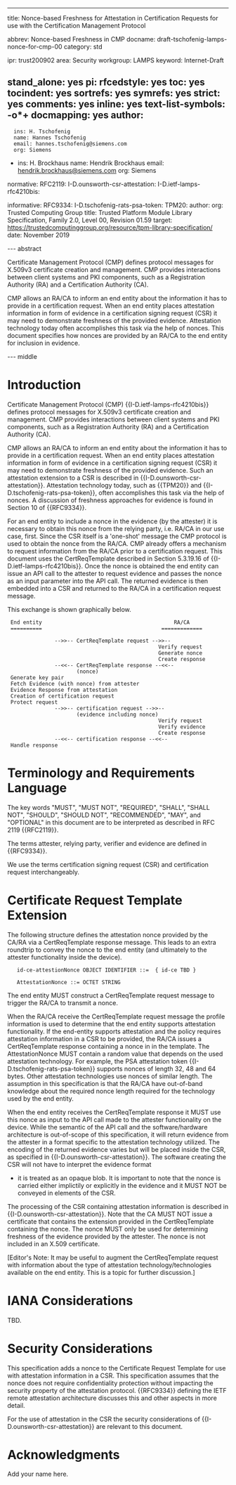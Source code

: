 ---
title: Nonce-based Freshness for Attestation in Certification Requests for use with the Certification Management Protocol

abbrev: Nonce-based Freshness in CMP
docname: draft-tschofenig-lamps-nonce-for-cmp-00
category: std

ipr: trust200902
area: Security
workgroup: LAMPS
keyword: Internet-Draft

stand_alone: yes
pi:
  rfcedstyle: yes
  toc: yes
  tocindent: yes
  sortrefs: yes
  symrefs: yes
  strict: yes
  comments: yes
  inline: yes
  text-list-symbols: -o*+
  docmapping: yes
author:
 -
      ins: H. Tschofenig
      name: Hannes Tschofenig
      email: hannes.tschofenig@siemens.com
      org: Siemens

 -
      ins: H. Brockhaus
      name: Hendrik Brockhaus
      email: hendrik.brockhaus@siemens.com
      org: Siemens


normative:
  RFC2119:
  I-D.ounsworth-csr-attestation:
  I-D.ietf-lamps-rfc4210bis:
  
informative:
  RFC9334:
  I-D.tschofenig-rats-psa-token:
  TPM20:
     author:
        org: Trusted Computing Group
     title: Trusted Platform Module Library Specification, Family 2.0, Level 00, Revision 01.59
     target: https://trustedcomputinggroup.org/resource/tpm-library-specification/
     date: November 2019

--- abstract

Certificate Management Protocol (CMP) defines protocol messages for
X.509v3 certificate creation and management. CMP provides interactions
between client systems and PKI components, such as a Registration
Authority (RA) and a Certification Authority (CA).

CMP allows an RA/CA to inform an end entity about the information
it has to provide in a certification request. When an end entity
places attestation information in form of evidence in a certification
signing request (CSR) it may need to demonstrate freshness of the
provided evidence. Attestation technology today often accomplishes
this task via the help of nonces. This document specifies how
nonces are provided by an RA/CA to the end entity for inclusion
in evidence.

--- middle

#  Introduction

Certificate Management Protocol (CMP) {{I-D.ietf-lamps-rfc4210bis}}
defines protocol messages for X.509v3 certificate creation and
management. CMP provides interactions between client systems and
PKI components, such as a Registration Authority (RA) and a
Certification Authority (CA).

CMP allows an RA/CA to inform an end entity about the information
it has to provide in a certification request. When an end entity
places attestation information in form of evidence in a
certification signing request (CSR) it may need to demonstrate
freshness of the provided evidence. Such an attestation extension
to a CSR is described in {{I-D.ounsworth-csr-attestation}}.
Attestation technology today, such as {{TPM20}} and
{{I-D.tschofenig-rats-psa-token}}, often accomplishes this task
via the help of nonces. A discussion of freshness approaches
for evidence is found in Section 10 of {{RFC9334}}.

For an end entity to include a nonce in the evidence (by the
attester) it is necessary to obtain this nonce from the relying
party, i.e. RA/CA in our use case, first. Since the CSR itself is
a 'one-shot' message the CMP protocol is used to obtain the nonce
from the RA/CA. CMP already offers a mechanism to request
information from the RA/CA prior to a certification request.
This document uses the CertReqTemplate described in
Section 5.3.19.16 of {{I-D.ietf-lamps-rfc4210bis}}. Once the nonce
is obtained the end entity can issue an API call to the attester
to request evidence and passes the nonce as an input parameter
into the API call. The returned evidence is then embedded into
a CSR and returned to the RA/CA in a certification request message.

This exchange is shown graphically below.

~~~
 End entity                                          RA/CA
 ==========                                      =============

               -->>-- CertReqTemplate request -->>--
                                                Verify request
                                                Generate nonce
                                                Create response
               --<<-- CertReqTemplate response --<<--
                      (nonce)
 Generate key pair
 Fetch Evidence (with nonce) from attester
 Evidence Response from attestation
 Creation of certification request
 Protect request
               -->>-- certification request -->>--
                      (evidence including nonce)
                                                Verify request
                                                Verify evidence
                                                Create response
               --<<-- certification response --<<--
 Handle response
~~~

# Terminology and Requirements Language

The key words "MUST", "MUST NOT", "REQUIRED", "SHALL", "SHALL NOT",
"SHOULD", "SHOULD NOT", "RECOMMENDED", "MAY", and "OPTIONAL" in this
document are to be interpreted as described in RFC 2119 {{RFC2119}}.

The terms attester, relying party, verifier and evidence are defined
in {{RFC9334}}.

We use the terms certification signing request (CSR) and certification
request interchangeably.

# Certificate Request Template Extension

The following structure defines the attestation nonce provided by the
CA/RA via a CertReqTemplate response message. This leads to an extra
roundtrip to convey the nonce to the end entity (and ultimately to
the attester functionality inside the device).

~~~
   id-ce-attestionNonce OBJECT IDENTIFIER ::=  { id-ce TBD }

   AttestationNonce ::= OCTET STRING
~~~

The end entity MUST construct a CertReqTemplate request message to trigger
the RA/CA to transmit a nonce.

When the RA/CA receive the CertReqTemplate
request message the profile information is used to determine that the
end entity supports attestation functionality. If the end-entity supports
attestation and the policy requires attestation information in a CSR to be
provided, the RA/CA issues a CertReqTemplate response containing a nonce in
in the template. The AttestationNonce MUST contain a random value that
depends on the used attestation technology. For example, the PSA attestation
token {{I-D.tschofenig-rats-psa-token}} supports nonces of length 32, 48
and 64 bytes. Other attestation technologies use nonces of similar length.
The assumption in this specification is that the RA/CA have out-of-band
knowledge about the required nonce length required for the technology used
by the end entity.

When the end entity receives the CertReqTemplate response it MUST use this
nonce as input to the API call made to the attester functionality on the
device. While the semantic of the API call and the software/hardware
architecture is out-of-scope of this specification, it will return
evidence from the attester in a format specific to the attestation technology
utilized. The encoding of the returned evidence varies but will be placed
inside the CSR, as specified in {{I-D.ounsworth-csr-attestation}}. The
software creating the CSR will not have to interpret the evidence format
- it is treated as an opaque blob. It is important to note that the
nonce is carried either implictily or explicitly in the evidence and
it MUST NOT be conveyed in elements of the CSR.

The processing of the CSR containing attestation information is described
in {{I-D.ounsworth-csr-attestation}}. Note that the CA MUST NOT issue
a certificate that contains the extension provided in the CertReqTemplate
containing the nonce. The nonce MUST only be used for determining freshness
of the evidence provided by the attester. The nonce is not included in an
X.509 certificate.

[Editor's Note: It may be useful to augment the CertReqTemplate request
with information about the type of attestation technology/technologies
available on the end entity. This is a topic for further discussion.]

#  IANA Considerations

TBD.

#  Security Considerations

This specification adds a nonce to the Certificate Request Template
for use with attestation information in a CSR. This specification
assumes that the nonce does not require confidentiality protection
without impacting the security property of the attestation protocol.
{{RFC9334}} defining the IETF remote attestation architecture
discusses this and other aspects in more detail.

For the use of attestation in the CSR the security considerations of
{{I-D.ounsworth-csr-attestation}} are relevant to this document.

#  Acknowledgments

Add your name here.

